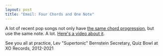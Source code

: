 ```yaml
---
layout: post
title: "Email: Four Chords and One Note"
---
```


A lot of recent pop songs not only have [the same chord progression](https://www.youtube.com/watch?v=oOlDewpCfZQ), but use the same note. A lot. [Here's a video about it](https://www.youtube.com/watch?v=tR32h5jhPtU).

See you all at practice,
Lev "Supertonic" Bernstein
Secretary, Quiz Bowl at XO Records, 2012-2021